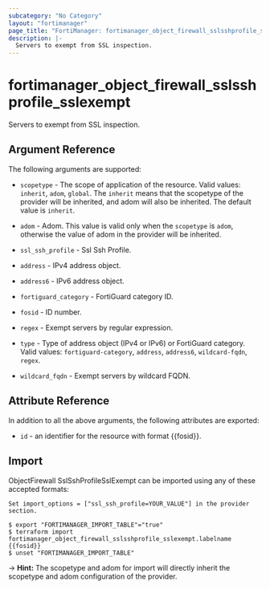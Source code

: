 ```yaml
---
subcategory: "No Category"
layout: "fortimanager"
page_title: "FortiManager: fortimanager_object_firewall_sslsshprofile_sslexempt"
description: |-
  Servers to exempt from SSL inspection.
---
```


# fortimanager_object_firewall_sslsshprofile_sslexempt
Servers to exempt from SSL inspection.

## Argument Reference


The following arguments are supported:

* `scopetype` - The scope of application of the resource. Valid values: `inherit`, `adom`, `global`. The `inherit` means that the scopetype of the provider will be inherited, and adom will also be inherited. The default value is `inherit`.
* `adom` - Adom. This value is valid only when the `scopetype` is `adom`, otherwise the value of adom in the provider will be inherited.
* `ssl_ssh_profile` - Ssl Ssh Profile.

* `address` - IPv4 address object.
* `address6` - IPv6 address object.
* `fortiguard_category` - FortiGuard category ID.
* `fosid` - ID number.
* `regex` - Exempt servers by regular expression.
* `type` - Type of address object (IPv4 or IPv6) or FortiGuard category. Valid values: `fortiguard-category`, `address`, `address6`, `wildcard-fqdn`, `regex`.

* `wildcard_fqdn` - Exempt servers by wildcard FQDN.


## Attribute Reference

In addition to all the above arguments, the following attributes are exported:
* `id` - an identifier for the resource with format {{fosid}}.

## Import

ObjectFirewall SslSshProfileSslExempt can be imported using any of these accepted formats:
```
Set import_options = ["ssl_ssh_profile=YOUR_VALUE"] in the provider section.

$ export "FORTIMANAGER_IMPORT_TABLE"="true"
$ terraform import fortimanager_object_firewall_sslsshprofile_sslexempt.labelname {{fosid}}
$ unset "FORTIMANAGER_IMPORT_TABLE"
```
-> **Hint:** The scopetype and adom for import will directly inherit the scopetype and adom configuration of the provider.
